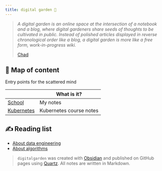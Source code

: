 ```yaml
---
title: digital garden 🌱
---
```


> *A digital garden is an online space at the intersection of a notebook and a blog, where digital gardeners share seeds of thoughts to be cultivated in public. Instead of polished articles displayed in reverse chronological order like a blog, a digital garden is more like a free form, work-in-progress wiki.*
>
> [Chad](https://www.chadly.net/)

## 🧠 Map of content
Entry points for the scattered mind


|                             | What is it? |
| --------------------------- | ----------- |
| [School](School/index.md)   | My notes    |
| [Kubernetes](KodeKloud/index.md) | Kubernetes course notes            |


## ✍️ Reading list
- [About data engineering](https://glossary.airbyte.com/)
- [About algorithms](https://labuladong.gitbook.io/algo-en)


>`digitalgarden` was created with [Obsidian](https://obsidian.md/) and published on GitHub pages using [Quartz](https://quartz.jzhao.xyz/). All notes are written in Markdown.
